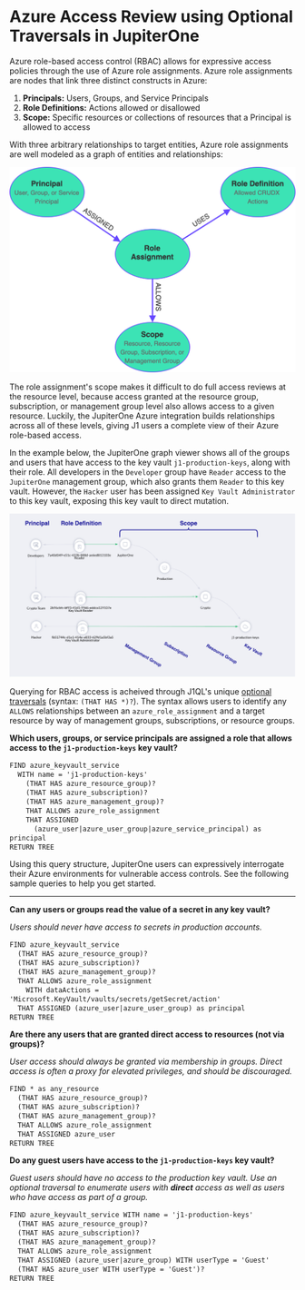# Azure Access Review using Optional Traversals in JupiterOne

Azure role-based access control (RBAC) allows for expressive access policies
through the use of Azure role assignments. Azure role assignments are nodes that
link three distinct constructs in Azure:

1. **Principals:** Users, Groups, and Service Principals
1. **Role Definitions:** Actions allowed or disallowed
1. **Scope:** Specific resources or collections of resources that a Principal is
   allowed to access

With three arbitrary relationships to target entities, Azure role assignments
are well modeled as a graph of entities and relationships:

![Role Assignment Relationships](./images/role-assignment.png)

The role assignment's scope makes it difficult to do full access reviews at the
resource level, because access granted at the resource group, subscription, or
management group level also allows access to a given resource. Luckily, the
JupiterOne Azure integration builds relationships across all of these levels,
giving J1 users a complete view of their Azure role-based access.

In the example below, the JupiterOne graph viewer shows all of the groups and
users that have access to the key vault `j1-production-keys`, along with their
role. All developers in the `Developer` group have `Reader` access to the
`JupiterOne` management group, which also grants them `Reader` to this key
vault. However, the `Hacker` user has been assigned `Key Vault Administrator` to
this key vault, exposing this key vault to direct mutation.

![JupiterOne Graph Viewer](./images/j1-graph.png)

Querying for RBAC access is acheived through J1QL's unique
[optional traversals](https://support.jupiterone.io/hc/en-us/articles/360022722014-J1QL-Language-Specs#optionaltraversalsbeta)
(syntax: `(THAT HAS *)?`). The syntax allows users to identify any `ALLOWS`
relationships between an `azure_role_assignment` and a target resource by way of
management groups, subscriptions, or resource groups.

**Which users, groups, or service principals are assigned a role that allows
access to the `j1-production-keys` key vault?**

```J1QL
FIND azure_keyvault_service 
  WITH name = 'j1-production-keys'
    (THAT HAS azure_resource_group)? 
    (THAT HAS azure_subscription)? 
    (THAT HAS azure_management_group)? 
    THAT ALLOWS azure_role_assignment 
    THAT ASSIGNED 
      (azure_user|azure_user_group|azure_service_principal) as principal
RETURN TREE
```

Using this query structure, JupiterOne users can expressively interrogate their
Azure environments for vulnerable access controls. See the following sample
queries to help you get started.

---

**Can any users or groups read the value of a secret in any key vault?**

_Users should never have access to secrets in production accounts._

```J1QL
FIND azure_keyvault_service 
  (THAT HAS azure_resource_group)? 
  (THAT HAS azure_subscription)? 
  (THAT HAS azure_management_group)? 
  THAT ALLOWS azure_role_assignment 
    WITH dataActions = 'Microsoft.KeyVault/vaults/secrets/getSecret/action'
  THAT ASSIGNED (azure_user|azure_user_group) as principal
RETURN TREE
```

**Are there any users that are granted direct access to resources (not via
groups)?**

_User access should always be granted via membership in groups. Direct access is
often a proxy for elevated privileges, and should be discouraged._

```J1QL
FIND * as any_resource 
  (THAT HAS azure_resource_group)? 
  (THAT HAS azure_subscription)? 
  (THAT HAS azure_management_group)?
  THAT ALLOWS azure_role_assignment 
  THAT ASSIGNED azure_user
RETURN TREE
```

**Do any guest users have access to the `j1-production-keys` key vault?**

_Guest users should have no access to the production key vault. Use an optional
traversal to enumerate users with **direct** access as well as users who have
access as part of a group._

```J1QL
FIND azure_keyvault_service WITH name = 'j1-production-keys'
  (THAT HAS azure_resource_group)? 
  (THAT HAS azure_subscription)? 
  (THAT HAS azure_management_group)? 
  THAT ALLOWS azure_role_assignment 
  THAT ASSIGNED (azure_user|azure_group) WITH userType = 'Guest'
  (THAT HAS azure_user WITH userType = 'Guest')?
RETURN TREE
```
